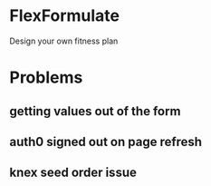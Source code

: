 # FlexFormulate

Design your own fitness plan

# Problems

## getting values out of the form

## auth0 signed out on page refresh

## knex seed order issue
